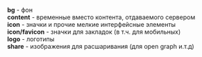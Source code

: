 **bg**           - фон  
**content**      - временные вместо контента, отдаваемого сервером  
**icon**         - значки и прочие мелкие интерфейсные элементы  
**icon/favicon** - значки для закладок (в т.ч. для мобильных)  
**logo**         - логотипы  
**share**        - изображения для расшаривания (для open graph и.т.д)  